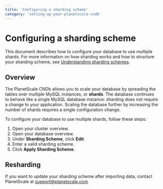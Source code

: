 ```yaml
---
title: 'Configuring a sharding scheme'
category: 'setting-up-your-planetscale-cndb'
---
```


# Configuring a sharding scheme

This document describes how to configure your database to use multiple shards.
For more information on how sharding works and how to structure your sharding scheme, see [Understanding sharding schemes](understanding-sharding-schemes).

## Overview

The PlanetScale CNDb allows you to scale your database by spreading the tables over multiple MySQL instances, or **shards**. The database continues to behave like a single MySQL database instance: sharding does not require a change to your application. Scaling the database further by increasing the number of shards requires a single configuration change.

To configure your database to use multiple shards, follow these steps:

1. Open your cluster overview.
1. Open your database overview. <!-- ? -->
1. Under **Sharding Scheme**, click **Edit**.
1. Enter a valid sharding scheme.
1. Click **Apply Sharding Scheme**.

## Resharding

If you want to update your sharding scheme after importing data, contact PlanetScale at <support@planetscale.com>.
